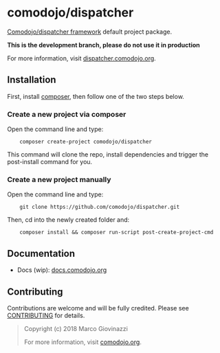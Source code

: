 # comodojo/dispatcher

[Comodojo/dispatcher framework](https://github.com/comodojo/dispatcher.framework) default project package.

**This is the development branch, please do not use it in production**

For more information, visit [dispatcher.comodojo.org](https://dispatcher.comodojo.org).

## Installation

First, install [composer](https://getcomposer.org/), then follow one of the two steps below.

### Create a new project via composer

Open the command line and type:

        composer create-project comodojo/dispatcher

This command will clone the repo, install dependencies and trigger the post-install command for you.

### Create a new project manually

Open the command line and type:

        git clone https://github.com/comodojo/dispatcher.git

Then, cd into the newly created folder and:

        composer install && composer run-script post-create-project-cmd

## Documentation

- Docs (wip): [docs.comodojo.org](https://docs.comodojo.org/en/latest/)

## Contributing

Contributions are welcome and will be fully credited. Please see [CONTRIBUTING](CONTRIBUTING.md) for details.

> Copyright (c) 2018 Marco Giovinazzi
>
> For more information, visit [comodojo.org](https://comodojo.org).

